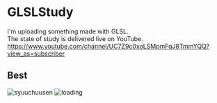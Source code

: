# GLSLStudy
I'm uploading something made with GLSL.<br>
The state of study is delivered live on YouTube.
https://www.youtube.com/channel/UC7Z9c0xoLSMpmFqJ8TmmYQQ?view_as=subscriber

## Best
![syuuchuusen](https://raw.github.com/wiki/LightGive/GLSLStudy/images/Syuuchuusen.gif)
![loading](https://raw.github.com/wiki/LightGive/GLSLStudy/images/Loading.gif)
